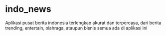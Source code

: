 # indo_news
Aplikasi pusat berita indonesia terlengkap akurat dan terpercaya, dari berita trending, entertain, olahraga, ataupun bisnis semua ada di aplikasi ini
